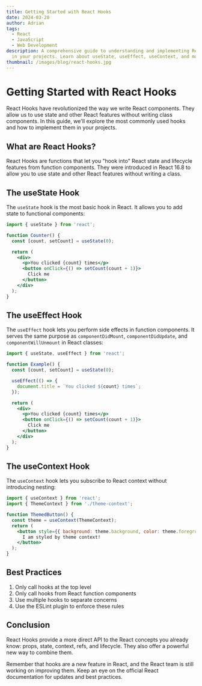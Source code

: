 ```yaml
---
title: Getting Started with React Hooks
date: 2024-03-20
author: Adrian
tags:
  - React
  - JavaScript
  - Web Development
description: A comprehensive guide to understanding and implementing React Hooks
  in your projects. Learn about useState, useEffect, useContext, and more.
thumbnail: /images/blog/react-hooks.jpg
---
```

# Getting Started with React Hooks

React Hooks have revolutionized the way we write React components. They allow us to use state and other React features without writing class components. In this guide, we'll explore the most commonly used hooks and how to implement them in your projects.

## What are React Hooks?

React Hooks are functions that let you "hook into" React state and lifecycle features from function components. They were introduced in React 16.8 to allow you to use state and other React features without writing a class.

## The useState Hook

The `useState` hook is the most basic hook in React. It allows you to add state to functional components:

```jsx
import { useState } from 'react';

function Counter() {
  const [count, setCount] = useState(0);

  return (
    <div>
      <p>You clicked {count} times</p>
      <button onClick={() => setCount(count + 1)}>
        Click me
      </button>
    </div>
  );
}
```

## The useEffect Hook

The `useEffect` hook lets you perform side effects in function components. It serves the same purpose as `componentDidMount`, `componentDidUpdate`, and `componentWillUnmount` in React classes:

```jsx
import { useState, useEffect } from 'react';

function Example() {
  const [count, setCount] = useState(0);

  useEffect(() => {
    document.title = `You clicked ${count} times`;
  });

  return (
    <div>
      <p>You clicked {count} times</p>
      <button onClick={() => setCount(count + 1)}>
        Click me
      </button>
    </div>
  );
}
```

## The useContext Hook

The `useContext` hook lets you subscribe to React context without introducing nesting:

```jsx
import { useContext } from 'react';
import { ThemeContext } from './theme-context';

function ThemedButton() {
  const theme = useContext(ThemeContext);
  return (
    <button style={{ background: theme.background, color: theme.foreground }}>
      I am styled by theme context!
    </button>
  );
}
```

## Best Practices

1. Only call hooks at the top level
2. Only call hooks from React function components
3. Use multiple hooks to separate concerns
4. Use the ESLint plugin to enforce these rules

## Conclusion

React Hooks provide a more direct API to the React concepts you already know: props, state, context, refs, and lifecycle. They also offer a powerful new way to combine them.

Remember that hooks are a new feature in React, and the React team is still working on improving them. Keep an eye on the official React documentation for updates and best practices.
